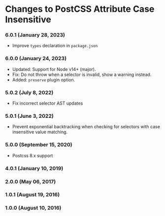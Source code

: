 # Changes to PostCSS Attribute Case Insensitive

### 6.0.1 (January 28, 2023)

- Improve `types` declaration in `package.json`

### 6.0.0 (January 24, 2023)

- Updated: Support for Node v14+ (major).
- Fix: Do not throw when a selector is invalid, show a warning instead.
- Added: `preserve` plugin option.

### 5.0.2 (July 8, 2022)

- Fix incorrect selector AST updates

### 5.0.1 (June 3, 2022)

- Prevent exponential backtracking when checking for selectors with case insensitive value matching.

### 5.0.0 (September 15, 2020)

- Postcss 8.x support

### 4.0.1 (January 10, 2019)

### 2.0.0 (May 06, 2017)

### 1.0.1 (August 19, 2016)

### 1.0.0 (August 10, 2016)
